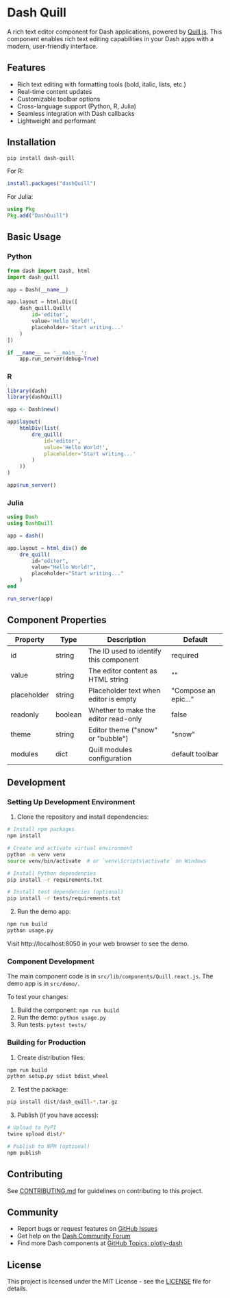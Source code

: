 # Dash Quill

A rich text editor component for Dash applications, powered by [Quill.js](https://quilljs.com/). This component enables rich text editing capabilities in your Dash apps with a modern, user-friendly interface.

## Features

- Rich text editing with formatting tools (bold, italic, lists, etc.)
- Real-time content updates
- Customizable toolbar options
- Cross-language support (Python, R, Julia)
- Seamless integration with Dash callbacks
- Lightweight and performant

## Installation

```bash
pip install dash-quill
```

For R:
```R
install.packages("dashQuill")
```

For Julia:
```julia
using Pkg
Pkg.add("DashQuill")
```

## Basic Usage

### Python
```python
from dash import Dash, html
import dash_quill

app = Dash(__name__)

app.layout = html.Div([
    dash_quill.Quill(
        id='editor',
        value='Hello World!',
        placeholder='Start writing...'
    )
])

if __name__ == '__main__':
    app.run_server(debug=True)
```

### R
```R
library(dash)
library(dashQuill)

app <- Dash$new()

app$layout(
    htmlDiv(list(
        dre_quill(
            id='editor',
            value='Hello World!',
            placeholder='Start writing...'
        )
    ))
)

app$run_server()
```

### Julia
```julia
using Dash
using DashQuill

app = dash()

app.layout = html_div() do
    dre_quill(
        id="editor",
        value="Hello World!",
        placeholder="Start writing..."
    )
end

run_server(app)
```

## Component Properties

| Property | Type | Description | Default |
|----------|------|-------------|---------|
| id | string | The ID used to identify this component | required |
| value | string | The editor content as HTML string | "" |
| placeholder | string | Placeholder text when editor is empty | "Compose an epic..." |
| readonly | boolean | Whether to make the editor read-only | false |
| theme | string | Editor theme ("snow" or "bubble") | "snow" |
| modules | dict | Quill modules configuration | default toolbar |

## Development

### Setting Up Development Environment

1. Clone the repository and install dependencies:
```bash
# Install npm packages
npm install

# Create and activate virtual environment
python -m venv venv
source venv/bin/activate  # or `venv\Scripts\activate` on Windows

# Install Python dependencies
pip install -r requirements.txt

# Install test dependencies (optional)
pip install -r tests/requirements.txt
```

2. Run the demo app:
```bash
npm run build
python usage.py
```

Visit http://localhost:8050 in your web browser to see the demo.

### Component Development

The main component code is in `src/lib/components/Quill.react.js`. The demo app is in `src/demo/`.

To test your changes:
1. Build the component: `npm run build`
2. Run the demo: `python usage.py`
3. Run tests: `pytest tests/`

### Building for Production

1. Create distribution files:
```bash
npm run build
python setup.py sdist bdist_wheel
```

2. Test the package:
```bash
pip install dist/dash_quill-*.tar.gz
```

3. Publish (if you have access):
```bash
# Upload to PyPI
twine upload dist/*

# Publish to NPM (optional)
npm publish
```

## Contributing

See [CONTRIBUTING.md](./CONTRIBUTING.md) for guidelines on contributing to this project.

## Community

- Report bugs or request features on [GitHub Issues](https://github.com/plotly/dash-quill/issues)
- Get help on the [Dash Community Forum](https://community.plotly.com/c/dash)
- Find more Dash components at [GitHub Topics: plotly-dash](https://github.com/topics/plotly-dash)

## License

This project is licensed under the MIT License - see the [LICENSE](./LICENSE) file for details.
